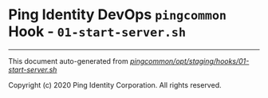 
# Ping Identity DevOps `pingcommon` Hook - `01-start-server.sh`

---
This document auto-generated from _[pingcommon/opt/staging/hooks/01-start-server.sh](https://github.com/pingidentity/pingidentity-docker-builds/blob/master/pingcommon/opt/staging/hooks/01-start-server.sh)_

Copyright (c) 2020 Ping Identity Corporation. All rights reserved.
